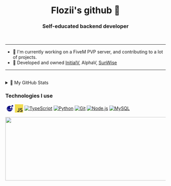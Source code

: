 <div align="center">
   <h1>Flozii's github 🙌</h1>
</div>

<h3 align="center">Self-educated backend developer</h3>
<br/>

---

- 🔨 I'm currently working on a FiveM PVP server, and contributing to a lot of projects.
- 💽 Developed and owned [InitialV](https://github.com/Naamelesss/InitialV), AlphaV, [SunWise](https://github.com/SunWise-Network)

---

<br/>

<details>
  <summary>👀 My GitHub Stats</summary>

<a href="https://github.com/Flozii">
  <img align="center" src="https://github-readme-stats.vercel.app/api?username=Flozii&show_icons=true&layout=compact&hide_border=true&theme=gruvbox&include_all_commits=true&count_private=true" alt="Flozii's GitHub Stats" />

  [![Top Langs](https://github-readme-stats.vercel.app/api/top-langs/?username=flozii&layout=compact&hide_border=true&theme=gruvbox)](https://github.com/Flozii)
   
  [![Wakatime](https://github-readme-stats.vercel.app/api/wakatime?username=flozii)](https://github.com/Flozii)
</a>

</details>

### Technologies I use 


<a href=http://www.lua.org target="blank"><img align="center" src=https://raw.githubusercontent.com/github/explore/80688e429a7d4ef2fca1e82350fe8e3517d3494d/topics/lua/lua.png alt="LUA"  width="26" /></a>
<a href=https://developer.mozilla.org/fr/docs/Web/JavaScript target="blank"><img align="center" src=https://raw.githubusercontent.com/github/explore/80688e429a7d4ef2fca1e82350fe8e3517d3494d/topics/javascript/javascript.png alt="JavaScript"  width="26" /></a>
<a href=https://www.typescriptlang.org target="blank"><img align="center" src=https://www.bryntum.com/wp-content/uploads/2019/03/ts.png alt="TypeScript"  width="26" /></a>
<a href=https://www.python.org target="blank"><img align="center" src=https://upload.wikimedia.org/wikipedia/commons/thumb/c/c3/Python-logo-notext.svg/1200px-Python-logo-notext.svg.png alt="Python"  width="26" /></a>
<a href=https://git-scm.com target="blank"><img align="center" src=https://git-scm.com/images/logos/downloads/Git-Icon-1788C.png alt="Git"  width="26" /></a>
<a href=https://nodejs.org target="blank"><img align="center" src=https://www.developpez.com/public/images/news/node-js10.png alt="Node.js"  width="26" /></a>
<a href=https://www.mysql.com target="blank"><img align="center" src=https://kinsta.com/fr/wp-content/uploads/sites/4/2019/04/logo-mysql-1.svg alt="MySQL"  width="26" /></a>

<p align="center">
  <a href="https://www.youtube.com/watch?v=Lrj2Hq7xqQ8" target="blanck"><img src="https://cdn.discordapp.com/attachments/836192469359394856/846485171656982578/github_banner.png" height="200" width="1000">
</p>
